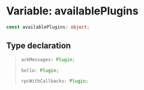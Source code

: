 # Variable: availablePlugins

```ts
const availablePlugins: object;
```

## Type declaration

> ```ts
> ackMessages: Plugin;
> ```
>
> ```ts
> hello: Plugin;
> ```
>
> ```ts
> rpcWithCallbacks: Plugin;
> ```
